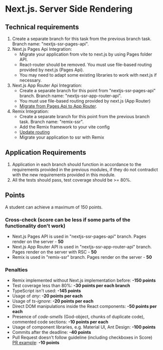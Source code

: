 # Next.js. Server Side Rendering

## Technical requirements

1. Create a separate branch for this task from the previous branch task. Branch name: "nextjs-ssr-pages-api".
2. Next.js Pages Api Integration:
    - Migrate your application from vite to next.js by using Pages folder API.
    - React-router should be removed. You must use file-based routing provided by next.js (Pages Api).
    - You may need to adapt some existing libraries to work with next.js if necessary.
3. Next.js App Router Api Integration:
    - Create a separate branch for this point from "nextjs-ssr-pages-api" branch. Branch name: "nextjs-ssr-app-router-api".
    - You must use file-based routing provided by next.js (App Router)
    - [Migrate from Pages Api to App Router](https://nextjs.org/docs/pages/building-your-application/upgrading/app-router-migration).
4. Remix Integration:
    - Create a separate branch for this point from the previous branch task. Branch name: "remix-ssr".
    - Add the Remix framework to your vite config
    - [Update routing](https://remix.run/docs/en/main/file-conventions/routes)
    - Migrate your application to ssr with Remix

## Application Requirements

1. Application in each branch should function in accordance to the requirements provided in the previous modules, if they do not contradict with the new requirements provided in this module.
2. All the tests should pass, test coverage should be >= 80%.

## Points

A student can achieve a maximum of 150 points.

### Cross-check (score can be less if some parts of the functionality don't work)

- Next.js Pages API is used in "nextjs-ssr-pages-api" branch. Pages render on the server - **50**
- Next.js App Router API is used in "nextjs-ssr-app-router-api" branch. Pages render on the server with RSC - **50**
- Remix is used in "remix-ssr" branch. Pages render on the server - **50**

### Penalties

- Remix implemented without Next.js implementation before: **-150 points**
- Test coverage less than 80%: **-30 points per each branch**
- TypeScript isn't used: **-145 points**
- Usage of _any_: **-20 points per each**
- Usage of _ts-ignore_: **-20 points per each**
- Direct DOM manipulations inside the React components: **-50 points per each**
- Presence of _code-smells_ (God-object, chunks of duplicate code), commented code sections: **-10 points per each**
- Usage of component libraries, e.g. Material UI, Ant Design: **-100 points**
- Commits after the deadline: **-40 points**
- Pull Request doesn't follow guideline (including checkboxes in Score) [PR example](https://docs.rs.school/#/en/pull-request-review-process?id=pull-request-description-must-contain-the-following): **-10 points**
